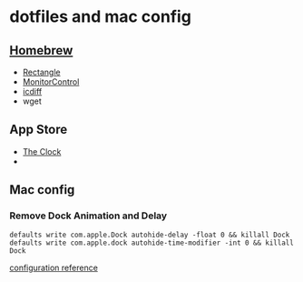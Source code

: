 # dotfiles and mac config



## [Homebrew](https://brew.sh/)
* [Rectangle](https://github.com/rxhanson/Rectangle)
* [MonitorControl](https://github.com/MonitorControl/MonitorControl)
* [icdiff](https://github.com/jeffkaufman/icdiff)
* wget

## App Store
* [The Clock](https://apps.apple.com/us/app/the-clock/id488764545?mt=12)
* 

## Mac config

### Remove Dock Animation and Delay
`defaults write com.apple.Dock autohide-delay -float 0 && killall Dock`
`defaults write com.apple.dock autohide-time-modifier -int 0 && killall Dock`


[configuration reference](https://www.atlassian.com/git/tutorials/dotfiles)
<!--
Look at @durdn's README and add setup instructions
https://bitbucket.org/durdn/cfg/src/master/
-->
